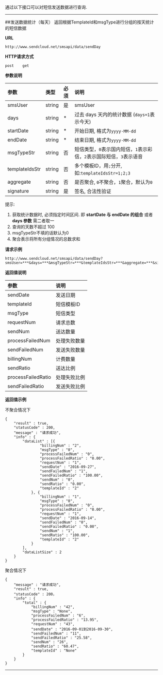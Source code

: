 通过以下接口可以对短信发送数据进行查询.
- - - 
##发送数据统计（每天）
返回根据TemplateId和msgType进行分组的按天统计的短信数据
    
**URL**    
```
http://www.sendcloud.net/smsapi/data/sendDay
```
    
**HTTP请求方式**
```
post    get
```
  
**参数说明** 
    
|参数|类型|必须|说明|
|:---|:---|:---|:---|
|smsUser|string|是|smsUser|
|days|string|*|过去 days 天内的统计数据 (`days=1`表示今天)| 
|startDate|string|*|开始日期, 格式为`yyyy-MM-dd`|
|endDate|string|*|结束日期, 格式为`yyyy-MM-dd`|
|msgTypeStr|string|否|短信类型，`0`表示国内短信，`1`表示彩信，`2`表示国际短信，`3`表示语音|
|templateIdsStr|string|否|多个模板ID，用`;`分开, 如:`templateIdsStr=1;2;3`|
|aggregate|string|否|是否聚合, `0`不聚合，`1`聚合，默认为`0`|
|signature|string|是|签名, 合法性验证|

提示:

1. 获取统计数据时, 必须指定时间区间. 即 **startDate 与 endDate 的组合** 或者 **days 参数** 需二者取一
2. 查询的天数不超过 100
3. msgTypeStr不填的话默认为0
4. 聚合表示将所有分组情况的总数求和

**请求示例**
```
http://www.sendcloud.net/smsapi/data/sendDay?smsUser=***&days=***&msgTypeStr=***&templateIdsStr=***&aggregate=***&signature=***
```

**返回值说明**

|参数|说明|
|:---|:---|
|sendDate|发送日期|
|templateId|短信模板ID|
|msgType|短信类型|
|requestNum|请求总数|
|sendNum|送达数量|
|processFailedNum|处理失败数量|
|sendFailedNum|发送失败数量|
|billingNum|计费数量|
|sendRatio|送达比例|
|processFailedRatio|处理失败比例|
|sendFailedRatio|发送失败比例|

**返回值示例**

不聚合情况下
```
{
    "result" : true,
	"statusCode" : 200,
	"message" : "请求成功",
	"info" : {
		"dataList" : [{
				"billingNum" : "2",
				"msgType" : "0",
				"processFailedNum" : "0",
				"processFailedRatio" : "0.00",
				"requestNum" : "1",
				"sendDate" : "2016-09-27",
				"sendFailedNum" : "1",
				"sendFailedRatio" : "100.00",
				"sendNum" : "0",
				"sendRatio" : "0.00",
				"templateId" : "2"
			}, {
				"billingNum" : "1",
				"msgType" : "0",
				"processFailedNum" : "0",
				"processFailedRatio" : "0.00",
				"requestNum" : "1",
				"sendDate" : "2016-09-14",
				"sendFailedNum" : "0",
				"sendFailedRatio" : "0.00",
				"sendNum" : "1",
				"sendRatio" : "100.00",
				"templateId" : "2"
			}
		],
		"dataListSize" : 2
	}
}
```

聚合情况下
```
{
	"message" : "请求成功",
	"result" : true,
	"statusCode" : 200，
	"info" : {
		"total" : {
			"billingNum" : "42",
			"msgType" : "None",
			"processFailedNum" : "6",
			"processFailedRatio" : "13.95",
			"requestNum" : "43",
			"sendDate" : "2016-09-01到2016-09-30",
			"sendFailedNum" : "11",
			"sendFailedRatio" : "25.58",
			"sendNum" : "26",
			"sendRatio" : "60.47",
			"templateId" : "None"
		}
	}
}
```

- - -  
